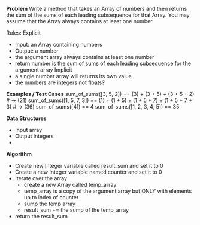 **Problem**
Write a method that takes an Array of numbers and then returns the sum of the sums of each leading subsequence for that Array. 
You may assume that the Array always contains at least one number.

Rules:
Explicit
  - Input: an Array containing numbers
  - Output: a number
  - the argument array always contains at least one number
  - return number is the sum of sums of each leading subsequence for the argument array
Implicit
  - a single number array will returns its own value
  - the numbers are integers not floats?

**Examples / Test Cases**
sum_of_sums([3, 5, 2]) == (3) + (3 + 5) + (3 + 5 + 2) # -> (21)
sum_of_sums([1, 5, 7, 3]) == (1) + (1 + 5) + (1 + 5 + 7) + (1 + 5 + 7 + 3) # -> (36)
sum_of_sums([4]) == 4
sum_of_sums([1, 2, 3, 4, 5]) == 35


**Data Structures**
- Input array
- Output integers
- 
**Algorithm**
- Create new Integer variable called result_sum and set it to 0
- Create a new Integer variable named counter and set it to 0
- Iterate over the array
  - create a new Array called temp_array
  - temp_array is a copy of the argument array but ONLY with elements up to index of counter
  - sump the temp array 
  - result_sum += the sump of the temp_array
- return the result_sum